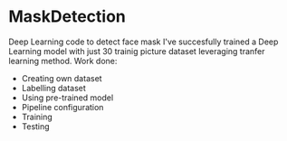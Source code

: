 # MaskDetection
Deep Learning code to detect face mask
I've succesfully trained a Deep Learning model with just 30 trainig picture dataset leveraging tranfer learning method. 
Work done:
- Creating own dataset
- Labelling dataset
- Using pre-trained model
- Pipeline configuration
- Training
- Testing

